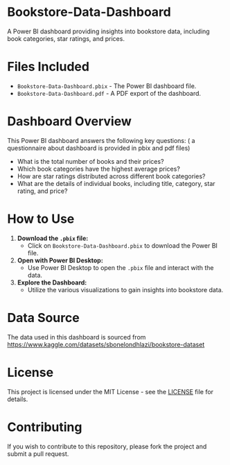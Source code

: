 # Bookstore-Data-Dashboard
A Power BI dashboard providing insights into bookstore data, including book categories, star ratings, and prices.

# Files Included
- `Bookstore-Data-Dashboard.pbix` - The Power BI dashboard file.
- `Bookstore-Data-Dashboard.pdf` - A PDF export of the dashboard.

# Dashboard Overview
This Power BI dashboard answers the following key questions: ( a questionnaire about dashboard is provided in pbix and pdf files)
- What is the total number of books and their prices?
- Which book categories have the highest average prices?
- How are star ratings distributed across different book categories?
- What are the details of individual books, including title, category, star rating, and price?

# How to Use
1. **Download the `.pbix` file:**
   - Click on `Bookstore-Data-Dashboard.pbix` to download the Power BI file.
2. **Open with Power BI Desktop:**
   - Use Power BI Desktop to open the `.pbix` file and interact with the data.
3. **Explore the Dashboard:**
   - Utilize the various visualizations to gain insights into bookstore data.

# Data Source
The data used in this dashboard is sourced from https://www.kaggle.com/datasets/sbonelondhlazi/bookstore-dataset

# License
This project is licensed under the MIT License - see the [LICENSE](LICENSE) file for details.

# Contributing
If you wish to contribute to this repository, please fork the project and submit a pull request.
